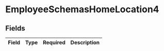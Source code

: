 # EmployeeSchemasHomeLocation4


## Fields

| Field       | Type        | Required    | Description |
| ----------- | ----------- | ----------- | ----------- |